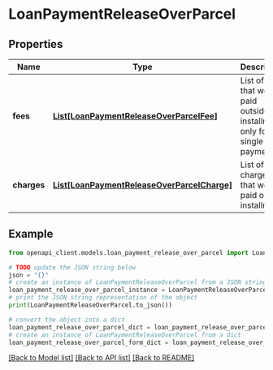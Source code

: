 # LoanPaymentReleaseOverParcel


## Properties

Name | Type | Description | Notes
------------ | ------------- | ------------- | -------------
**fees** | [**List[LoanPaymentReleaseOverParcelFee]**](LoanPaymentReleaseOverParcelFee.md) | List of fees that were paid outside the installment, only for single payment | [optional] 
**charges** | [**List[LoanPaymentReleaseOverParcelCharge]**](LoanPaymentReleaseOverParcelCharge.md) | List of charges that were paid out of installment | [optional] 

## Example

```python
from openapi_client.models.loan_payment_release_over_parcel import LoanPaymentReleaseOverParcel

# TODO update the JSON string below
json = "{}"
# create an instance of LoanPaymentReleaseOverParcel from a JSON string
loan_payment_release_over_parcel_instance = LoanPaymentReleaseOverParcel.from_json(json)
# print the JSON string representation of the object
print(LoanPaymentReleaseOverParcel.to_json())

# convert the object into a dict
loan_payment_release_over_parcel_dict = loan_payment_release_over_parcel_instance.to_dict()
# create an instance of LoanPaymentReleaseOverParcel from a dict
loan_payment_release_over_parcel_form_dict = loan_payment_release_over_parcel.from_dict(loan_payment_release_over_parcel_dict)
```
[[Back to Model list]](../README.md#documentation-for-models) [[Back to API list]](../README.md#documentation-for-api-endpoints) [[Back to README]](../README.md)


